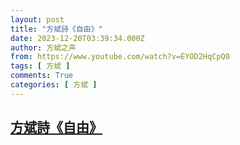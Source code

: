 ```yaml
---
layout: post
title: "方斌詩《自由》"
date: 2023-12-20T03:39:34.000Z
author: 方斌之声
from: https://www.youtube.com/watch?v=EYOD2HqCpQ0
tags: [ 方斌 ]
comments: True
categories: [ 方斌 ]
---
```

<!--1703043574000-->
[方斌詩《自由》](https://www.youtube.com/watch?v=EYOD2HqCpQ0)
------

<div>

</div>
